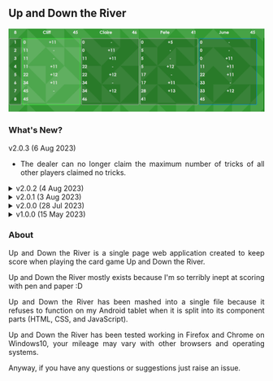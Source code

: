 
<div align="justify">

## Up and Down the River

![ScreenShot](screenshot.png)

### What's New?

v2.0.3 (6 Aug 2023)

- The dealer can no longer claim the maximum number of tricks of all other players claimed no tricks.

<details><summary>v2.0.2 (4 Aug 2023)</summary><p>

- Background imagery is now randomly colored.

- Implemented custom scroll bars so cursor imagery works correctly because it cannot be changed using native scroll bars!

- Changed mouse event handlers to pointer event handlers so that some things work in Chrome as they do in Firefox.

</p></details>

<details><summary>v2.0.1 (3 Aug 2023)</summary><p>

- Implemented custom cursors to assist the visually impaired among us. Not looking at you in particular Papa Bob.

- Implemented a feature to let the scorekeeper adjust a players score if they made a boo-boo.

- The '-' that was displayed when a player did not get their claimed number of tricks has been changed to '|-|' so it looks a bit more like a ladder when players fail many times in a row :D

- Contextmenus, and dragging & dropping elements disabled inside application.

- Tweaked more styles

- Updated rules.

</p></details>

<details><summary>v2.0.0 (28 Jul 2023)</summary><p>

- Changed to a 3 row layout using CSS grid.

- The top grid row is a sticky header which always displays the current round, player names, and their scores.

- The middle grid row contains the information about all played rounds.

- The bottom grid row contains all of the ingame UI elements for bidding on and claiming tricks.

- When progressing, the content panel always scrolls to the bottom ensuring new content is always visible.

- Added a "misdeal" button which will negate and restart the current round.

- Added persistent game history for local machine.

- Added a background image rendered using truchet tiles so the background is slightly different each time.Modified color palettes.

- Renamed multiple variables to enhance overall code redability.

- Added placeholder code and HTML for possible custom user application settings.

- Preferred font is now "Century Gothic". It just looks better and is easier to read from a distance.

- Dealer and Leader are now identified by their respective colored borders only.

- Styled scrollbar so it looks the same in Firefox and Chrome.

- Increased the size of the standard buttons.

- Increased border radus of many elements to make them stand out more.

- Many other small styling tweaks.

- Updated rules.

</p></details>

<details><summary>v1.0.0 (15 May 2023)</summary><p>

- Initial public release.

</p></details>

### About

Up and Down the River is a single page web application created to keep score when playing the card game Up and Down the River.

Up and Down the River mostly exists because I'm so terribly inept at scoring with pen and paper :D

Up and Down the River has been mashed into a single file because it refuses to function on my Android tablet when it is split into its component parts (HTML, CSS, and JavaScript).

Up and Down the River has been tested working in Firefox and Chrome on Windows10, your mileage may vary with other browsers and operating systems.

Anyway, if you have any questions or suggestions just raise an issue.